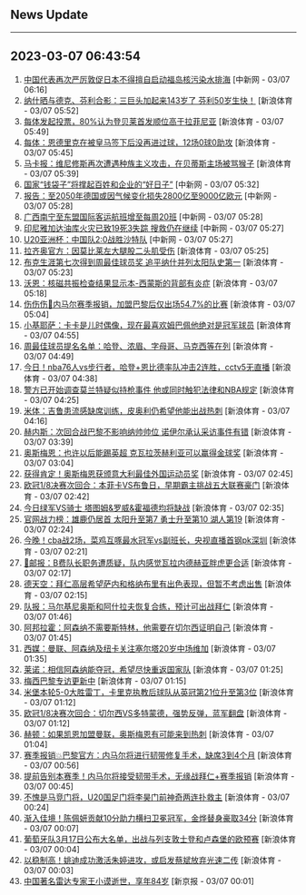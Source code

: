 ## News Update
---
2023-03-07 06:43:54
---
1. <a target="_blank" href="http://www.chinanews.com//gj/2023/03-07/9966688.shtml">中国代表再次严厉敦促日本不得擅自启动福岛核污染水排海</a> [中新网 - 03/07 06:16]
2. <a target="_blank" href="https://k.sina.cn/article_2018499075_784fda0302001m0hw.html?from=sports&subch=osport">纳什晒与德克、芬利合影：三巨头加起来143岁了 芬利50岁生快！</a> [新浪体育 - 03/07 05:52]
3. <a target="_blank" href="https://k.sina.cn/article_2018499075_784fda0302001m0hv.html?from=sports&subch=osport">每体发起投票，80%认为登贝莱首发顺位高于拉菲尼亚</a> [新浪体育 - 03/07 05:49]
4. <a target="_blank" href="https://k.sina.cn/article_2018499075_784fda0302001m0hu.html?from=sports&subch=osport">每体：恩德里克在被皇马签下后没再进过球，12场0球0助攻</a> [新浪体育 - 03/07 05:45]
5. <a target="_blank" href="https://k.sina.cn/article_2018499075_784fda0302001m0hq.html?from=sports&subch=osport">马卡报：维尼修斯再次遭遇种族主义攻击，在贝蒂斯主场被骂猴子</a> [新浪体育 - 03/07 05:39]
6. <a target="_blank" href="http://www.chinanews.com//gn/2023/03-07/9966686.shtml">国家“钱袋子”将撑起百姓和企业的“好日子”</a> [中新网 - 03/07 05:32]
7. <a target="_blank" href="http://www.chinanews.com//gj/2023/03-07/9966677.shtml">报告：至2050年德国或因气候变化损失2800亿至9000亿欧元</a> [中新网 - 03/07 05:28]
8. <a target="_blank" href="http://www.chinanews.com//cj/2023/03-07/9966678.shtml">广西南宁至东盟国际客运航班增至每周20班</a> [中新网 - 03/07 05:28]
9. <a target="_blank" href="http://www.chinanews.com//gj/2023/03-07/9966676.shtml">印尼雅加达油库火灾已致19死3失踪 搜救仍在继续</a> [中新网 - 03/07 05:27]
10. <a target="_blank" href="http://www.chinanews.com//ty/2023/03-07/9966675.shtml">U20亚洲杯：中国队2:0战胜沙特队</a> [中新网 - 03/07 05:27]
11. <a target="_blank" href="https://k.sina.cn/article_2018499075_784fda0302001m0hn.html?from=sports&subch=osport">拉齐奥官方：因莫比莱左大腿股二头肌受伤</a> [新浪体育 - 03/07 05:25]
12. <a target="_blank" href="https://k.sina.cn/article_2018499075_784fda0302001m0hm.html?from=sports&subch=osport">布克生涯第七次得到周最佳球员奖 追平纳什并列太阳队史第一</a> [新浪体育 - 03/07 05:23]
13. <a target="_blank" href="https://k.sina.cn/article_2018499075_784fda0302001m0hl.html?from=sports&subch=osport">沃恩：核磁共振检查结果显示本-西蒙斯的背部有炎症</a> [新浪体育 - 03/07 05:18]
14. <a target="_blank" href="https://k.sina.cn/article_2018499075_784fda0302001m0hi.html?from=sports&subch=osport">伤伤伤🤕内马尔赛季报销，加盟巴黎后仅出场54.7%的比赛</a> [新浪体育 - 03/07 05:04]
15. <a target="_blank" href="https://k.sina.cn/article_2018499075_784fda0302001m0hd.html?from=sports&subch=osport">小基耶萨：卡卡是儿时偶像，现在最喜欢姆巴佩他绝对是冠军球员</a> [新浪体育 - 03/07 04:55]
16. <a target="_blank" href="https://k.sina.cn/article_2018499075_784fda0302001m0hb.html?from=sports&subch=osport">周最佳球员提名名单：哈登、浓眉、字母哥、马克西等在列</a> [新浪体育 - 03/07 04:49]
17. <a target="_blank" href="https://k.sina.cn/article_1685707867_6479dc5b00101a3zq.html?from=sports&subch=nba">今日！nba76人vs步行者，哈登+恩比德率队冲击2连胜，cctv5无直播</a> [新浪体育 - 03/07 04:38]
18. <a target="_blank" href="https://k.sina.cn/article_7300843333_1b32a0745001012m0m.html?from=sports&subch=nba">警方已开始调查莫兰特疑似持枪事件 他或同时触犯法律和NBA规定</a> [新浪体育 - 03/07 04:25]
19. <a target="_blank" href="https://k.sina.cn/article_2018499075_784fda0302001m0ha.html?from=sports&subch=osport">米体：吉鲁患流感缺席训练，皮奥利仍希望他能出战热刺</a> [新浪体育 - 03/07 04:16]
20. <a target="_blank" href="https://k.sina.cn/article_2018499075_784fda0302001m0h6.html?from=sports&subch=osport">赫内斯：次回合战巴黎不影响纳帅帅位 诺伊尔承认采访事件有错</a> [新浪体育 - 03/07 03:39]
21. <a target="_blank" href="https://k.sina.cn/article_2018499075_784fda0302001m0h5.html?from=sports&subch=osport">奥斯梅恩：也许以后能踢英超 克瓦拉茨赫利亚可以赢得金球奖</a> [新浪体育 - 03/07 03:04]
22. <a target="_blank" href="https://k.sina.cn/article_2018499075_784fda0302001m0h2.html?from=sports&subch=osport">获得肯定！奥斯梅恩获颁意大利最佳外国运动员奖</a> [新浪体育 - 03/07 02:45]
23. <a target="_blank" href="https://k.sina.cn/article_1436416680_559dfaa80010163zt.html?from=sports&subch=global">欧冠1/8决赛次回合：本菲卡VS布鲁日，早期霸主挑战五大联赛豪门</a> [新浪体育 - 03/07 02:42]
24. <a target="_blank" href="https://k.sina.cn/article_2018499075_784fda0302001m0h1.html?from=sports&subch=osport">今日绿军VS骑士 塔图姆&罗威&霍福德均将缺战</a> [新浪体育 - 03/07 02:35]
25. <a target="_blank" href="https://k.sina.cn/article_2018499075_784fda0302001m0gy.html?from=sports&subch=osport">官网战力榜：雄鹿仍居首 太阳升至第7 勇士升至第10 湖人第19</a> [新浪体育 - 03/07 02:24]
26. <a target="_blank" href="https://k.sina.cn/article_1685707867_6479dc5b00101a3zf.html?from=sports&subch=cba">今晚！cba战2场，菜鸡互啄最水冠军vs副班长，央视直播首钢pk深圳</a> [新浪体育 - 03/07 02:21]
27. <a target="_blank" href="https://k.sina.cn/article_2018499075_784fda0302001m0gx.html?from=sports&subch=osport">🚨邮报：B费队长职务遭质疑，队内感觉瓦拉内德赫亚胖虎更合适</a> [新浪体育 - 03/07 02:17]
28. <a target="_blank" href="https://k.sina.cn/article_2018499075_784fda0302001m0gw.html?from=sports&subch=osport">德天空：拜仁高层希望萨内和格纳布里有出色表现，但暂不考虑出售</a> [新浪体育 - 03/07 02:15]
29. <a target="_blank" href="https://k.sina.cn/article_2018499075_784fda0302001m0gq.html?from=sports&subch=osport">队报：马尔基尼奥斯和阿什拉夫恢复合练，预计可出战拜仁</a> [新浪体育 - 03/07 01:46]
30. <a target="_blank" href="https://k.sina.cn/article_2018499075_784fda0302001m0gp.html?from=sports&subch=osport">阿邦拉霍：阿森纳不需要斯特林，他需要在切尔西证明自己</a> [新浪体育 - 03/07 01:45]
31. <a target="_blank" href="https://k.sina.cn/article_2018499075_784fda0302001m0gn.html?from=sports&subch=osport">西媒：曼联、阿森纳及纽卡关注塞尔塔20岁中场维加</a> [新浪体育 - 03/07 01:35]
32. <a target="_blank" href="https://k.sina.cn/article_2018499075_784fda0302001m0gk.html?from=sports&subch=osport">莱诺：相信阿森纳能夺冠，希望尽快重返国家队</a> [新浪体育 - 03/07 01:25]
33. <a target="_blank" href="https://k.sina.cn/article_2018499075_784fda0302001m0gh.html?from=sports&subch=osport">梅西巴黎专访更新中</a> [新浪体育 - 03/07 01:15]
34. <a target="_blank" href="https://k.sina.cn/article_2018499075_784fda0302001m0gg.html?from=sports&subch=osport">米堡本轮5-0大胜雷丁，卡里克执教后球队从英冠第21位升至第3位</a> [新浪体育 - 03/07 01:12]
35. <a target="_blank" href="https://k.sina.cn/article_1436416680_559dfaa80010163zq.html?from=sports&subch=global">欧冠1/8决赛次回合：切尔西VS多特蒙德，强势反弹，蓝军翻盘</a> [新浪体育 - 03/07 01:12]
36. <a target="_blank" href="https://k.sina.cn/article_2018499075_784fda0302001m0gd.html?from=sports&subch=osport">赫顿：如果凯恩加盟曼联，奥斯梅恩有可能来到热刺</a> [新浪体育 - 03/07 01:04]
37. <a target="_blank" href="https://k.sina.cn/article_2018499075_784fda0302001m0ga.html?from=sports&subch=osport">赛季报销💥巴黎官方：内马尔将进行韧带修复手术，缺席3到4个月</a> [新浪体育 - 03/07 00:56]
38. <a target="_blank" href="https://k.sina.cn/article_2018499075_784fda0302001m0g7.html?from=sports&subch=osport">提前告别本赛季！内马尔将接受韧带手术，无缘战拜仁+赛季报销</a> [新浪体育 - 03/07 00:45]
39. <a target="_blank" href="https://k.sina.cn/article_7243168542_m1afb9fb1e001019jad.html?from=sports&subch=cnfootball">不愧是马竞门将，U20国足门将李昊门前神奇两连扑救主</a> [新浪体育 - 03/07 00:24]
40. <a target="_blank" href="https://k.sina.cn/article_3181157500_bd9c9c7c00101mu97.html?from=sports&subch=vollyball">渐入佳境！陈佩妍贡献10分助力横扫卫冕冠军，金烨替身豪取34分</a> [新浪体育 - 03/07 00:07]
41. <a target="_blank" href="https://k.sina.cn/article_2018499075_784fda0302001m0fr.html?from=sports&subch=osport">葡萄牙队3月17日公布大名单，出战与列支敦士登和卢森堡的欧预赛</a> [新浪体育 - 03/07 00:04]
42. <a target="_blank" href="https://k.sina.cn/article_3181157500_bd9c9c7c00101mu94.html?from=sports&subch=vollyball">以稳制高！姚迪成功激活朱婷进攻，或启发蔡斌放弃光速二传</a> [新浪体育 - 03/07 00:03]
43. <a target="_blank" href="https://www.bjnews.com.cn/detail-167811771114218.html">中国著名雷达专家王小谟逝世，享年84岁</a> [新京报 - 03/07 00:01]
